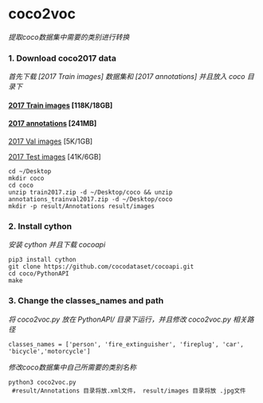# coco2voc
*提取coco数据集中需要的类别进行转换*
### 1. Download coco2017 data
*首先下载 [2017 Train images] 数据集和  [2017 annotations] 并且放入 coco 目录下*

#### [2017 Train images](http://images.cocodataset.org/zips/train2017.zip) [118K/18GB] 

#### [2017 annotations](http://images.cocodataset.org/annotations/annotations_trainval2017.zip) [241MB]

[2017 Val images](http://images.cocodataset.org/zips/val2017.zip) [5K/1GB]

[2017 Test images](http://images.cocodataset.org/zips/test2017.zip) [41K/6GB]
 
    cd ~/Desktop   
    mkdir coco
    cd coco
    unzip train2017.zip -d ~/Desktop/coco && unzip annotations_trainval2017.zip -d ~/Desktop/coco
    mkdir -p result/Annotations result/images
   

    
### 2. Install cython
*安装 cython 并且下载 cocoapi*

    pip3 install cython
    git clone https://github.com/cocodataset/cocoapi.git
    cd coco/PythonAPI
    make

### 3. Change the classes_names and path
*将 coco2voc.py 放在 PythonAPI/ 目录下运行，并且修改 coco2voc.py 相关路径*

    classes_names = ['person', 'fire_extinguisher', 'fireplug', 'car', 'bicycle','motorcycle']

*修改coco数据集中自己所需要的类别名称*
    
    python3 coco2voc.py
     #result/Annotations 目录将放.xml文件， result/images 目录将放 .jpg文件
